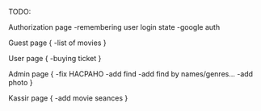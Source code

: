 TODO:

Authorization page 
  -remembering user login state
  -google auth


Guest page {
  -list of movies
}

User page {
  -buying ticket
}

Admin page {
  -fix HACPAHO
  -add find
  -add find by names/genres...
  -add photo
}

Kassir page {
  -add movie seances
}
